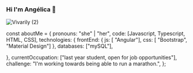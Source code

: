 ### Hi I'm Angélica 👋
![Vivarily (2)](https://user-images.githubusercontent.com/72544391/139579770-8d249364-d619-4868-a4e1-0e8e5686b2ca.png)

const aboutMe = {
   pronouns: "she" | "her",
   code: [Javascript, Typescript, HTML, CSS],
   technologies: {
      frontEnd: {
         js: [ "Angular"],
         css: [ "Bootstrap", "Material Design"]
      },
      databases: ["mySQL"],
      
   },
   currentOccupation: ["last year student, open for job opportunities"],
   challenge: "I'm working towards being able to run a marathon.",
};

